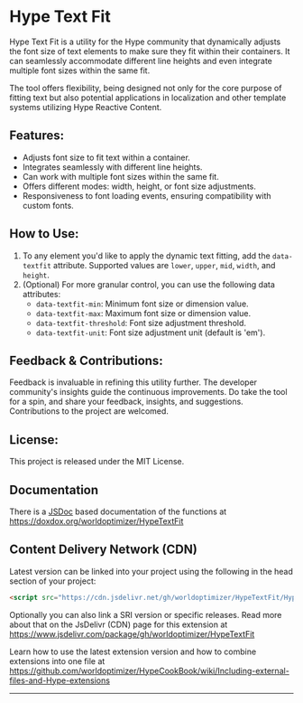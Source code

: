 # Hype Text Fit

Hype Text Fit is a utility for the Hype community that dynamically adjusts the font size of text elements to make sure they fit within their containers. It can seamlessly accommodate different line heights and even integrate multiple font sizes within the same fit.

The tool offers flexibility, being designed not only for the core purpose of fitting text but also potential applications in localization and other template systems utilizing Hype Reactive Content.

## Features:

- Adjusts font size to fit text within a container.
- Integrates seamlessly with different line heights.
- Can work with multiple font sizes within the same fit.
- Offers different modes: width, height, or font size adjustments.
- Responsiveness to font loading events, ensuring compatibility with custom fonts.

## How to Use:

1. To any element you'd like to apply the dynamic text fitting, add the `data-textfit` attribute. Supported values are `lower`, `upper`, `mid`, `width`, and `height`.
2. (Optional) For more granular control, you can use the following data attributes:
   - `data-textfit-min`: Minimum font size or dimension value.
   - `data-textfit-max`: Maximum font size or dimension value.
   - `data-textfit-threshold`: Font size adjustment threshold.
   - `data-textfit-unit`: Font size adjustment unit (default is 'em').

## Feedback & Contributions:

Feedback is invaluable in refining this utility further. The developer community's insights guide the continuous improvements. Do take the tool for a spin, and share your feedback, insights, and suggestions. Contributions to the project are welcomed.

## License:

This project is released under the MIT License.

## Documentation

There is a [JSDoc](https://en.wikipedia.org/wiki/JSDoc) based documentation of the functions at https://doxdox.org/worldoptimizer/HypeTextFit

Content Delivery Network (CDN)
--

Latest version can be linked into your project using the following in the head section of your project:

```html
<script src="https://cdn.jsdelivr.net/gh/worldoptimizer/HypeTextFit/HypeTextFit.min.js"></script>
```

Optionally you can also link a SRI version or specific releases. 
Read more about that on the JsDelivr (CDN) page for this extension at https://www.jsdelivr.com/package/gh/worldoptimizer/HypeTextFit

Learn how to use the latest extension version and how to combine extensions into one file at
https://github.com/worldoptimizer/HypeCookBook/wiki/Including-external-files-and-Hype-extensions

---
